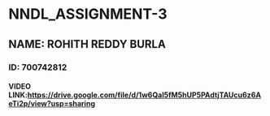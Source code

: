 # NNDL_ASSIGNMENT-3
## NAME: ROHITH REDDY BURLA
### ID: 700742812
#### VIDEO LINK:https://drive.google.com/file/d/1w6Qal5fM5hUP5PAdtjTAUcu6z6AeTi2p/view?usp=sharing
